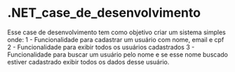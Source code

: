 ﻿# .NET_case_de_desenvolvimento
Esse case de desenvolvimento tem como objetivo criar um sistema simples onde:
1 - Funcionalidade para cadastrar um usuário com nome, email e cpf
2 - Funcionalidade para exibir todos os usuários cadastrados
3 - Funcionalidade para buscar um usuário pelo nome e se esse nome buscado estiver cadastrado exibir todos os dados desse usuário.
